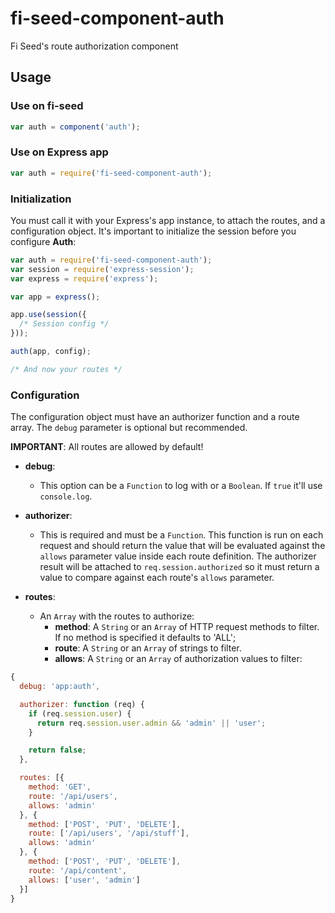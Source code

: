 # fi-seed-component-auth
Fi Seed's route authorization component

## Usage

### Use on fi-seed

```js
var auth = component('auth');
```

### Use on Express app

```js
var auth = require('fi-seed-component-auth');
```

### Initialization
You must call it with your Express's app instance, to attach the routes, and a configuration object. It's important to initialize the session before you configure **Auth**:

```js
var auth = require('fi-seed-component-auth');
var session = require('express-session');
var express = require('express');

var app = express();

app.use(session({
  /* Session config */
}));

auth(app, config);

/* And now your routes */
```

### Configuration
The configuration object must have an authorizer function and a route array. The `debug` parameter is optional but recommended.

**IMPORTANT**: All routes are allowed by default!

- **debug**:
  - This option can be a `Function` to log with or a `Boolean`. If `true` it'll use `console.log`.

- **authorizer**:
  - This is required and must be a `Function`. This function is run on each request and should return the value that will be evaluated against the `allows` parameter value inside each route definition. The authorizer result will be attached to `req.session.authorized` so it must return a value to compare against each route's `allows` parameter.

- **routes**:
  - An `Array` with the routes to authorize:
    - **method**: A `String` or an `Array` of HTTP request methods to filter. If no method is specified it defaults to 'ALL';
    - **route**: A `String` or an `Array` of strings to filter.
    - **allows**: A `String` or an `Array` of authorization values to filter:

```js
{
  debug: 'app:auth',

  authorizer: function (req) {
    if (req.session.user) {
      return req.session.user.admin && 'admin' || 'user';
    }

    return false;
  },

  routes: [{
    method: 'GET',
    route: '/api/users',
    allows: 'admin'
  }, {
    method: ['POST', 'PUT', 'DELETE'],
    route: ['/api/users', '/api/stuff'],
    allows: 'admin'
  }, {
    method: ['POST', 'PUT', 'DELETE'],
    route: '/api/content',
    allows: ['user', 'admin']
  }]
}
```
